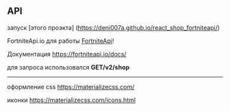 
## API

 запуск [этого проэкта] (https://deni007a.github.io/react_shop_fortniteapi/)

FortniteApi.io для работы [FortniteApi](https://FortniteApi.io)!

Документация https://fortniteapi.io/docs/

для запроса использовался **GET/v2/shop**


---
оформление  css https://materializecss.com/

иконки https://materializecss.com/icons.html
